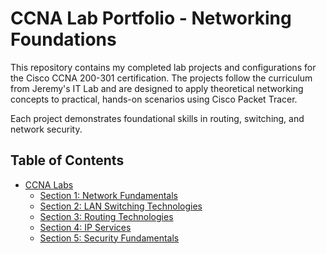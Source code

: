 # CCNA Lab Portfolio - Networking Foundations

This repository contains my completed lab projects and configurations for the Cisco CCNA 200-301 certification. The projects follow the curriculum from Jeremy's IT Lab and are designed to apply theoretical networking concepts to practical, hands-on scenarios using Cisco Packet Tracer.

Each project demonstrates foundational skills in routing, switching, and network security.

## Table of Contents
  - [CCNA Labs](#ccna-labs)
    - [Section 1: Network Fundamentals](#section-1-network-fundamentals)
    - [Section 2: LAN Switching Technologies](#section-2-lan-switching-technologies)
    - [Section 3: Routing Technologies](#section-3-routing-technologies)
    - [Section 4: IP Services](#section-4-ip-services)
    - [Section 5: Security Fundamentals](#section-5-security-fundamentals)
